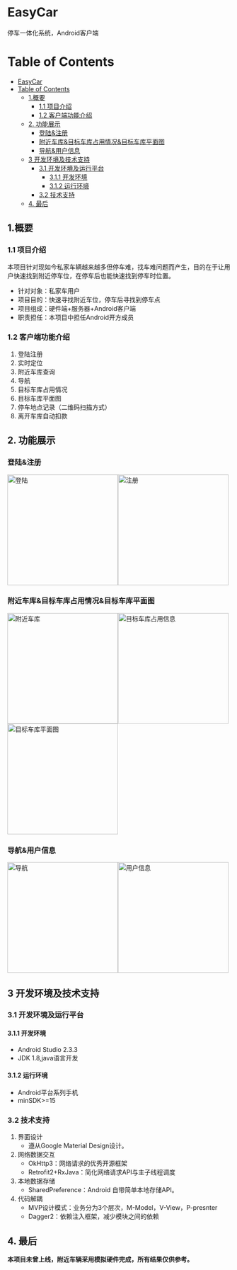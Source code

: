 # EasyCar

停车一体化系统，Android客户端

# Table of Contents

- [EasyCar](#easycar)
- [Table of Contents](#table-of-contents)
  - [1\.概要](#1%E6%A6%82%E8%A6%81)
    - [1\.1 项目介绍](#11-%E9%A1%B9%E7%9B%AE%E4%BB%8B%E7%BB%8D)
    - [1\.2 客户端功能介绍](#12-%E5%AE%A2%E6%88%B7%E7%AB%AF%E5%8A%9F%E8%83%BD%E4%BB%8B%E7%BB%8D)
  - [2\. 功能展示](#2-%E5%8A%9F%E8%83%BD%E5%B1%95%E7%A4%BA)
    - [登陆&amp;注册](#%E7%99%BB%E9%99%86%E6%B3%A8%E5%86%8C)
    - [附近车库&amp;目标车库占用情况&amp;目标车库平面图](#%E9%99%84%E8%BF%91%E8%BD%A6%E5%BA%93%E7%9B%AE%E6%A0%87%E8%BD%A6%E5%BA%93%E5%8D%A0%E7%94%A8%E6%83%85%E5%86%B5%E7%9B%AE%E6%A0%87%E8%BD%A6%E5%BA%93%E5%B9%B3%E9%9D%A2%E5%9B%BE)
    - [导航&amp;用户信息](#%E5%AF%BC%E8%88%AA%E7%94%A8%E6%88%B7%E4%BF%A1%E6%81%AF)
  - [3 开发环境及技术支持](#3-%E5%BC%80%E5%8F%91%E7%8E%AF%E5%A2%83%E5%8F%8A%E6%8A%80%E6%9C%AF%E6%94%AF%E6%8C%81)
    - [3\.1  开发环境及运行平台](#31--%E5%BC%80%E5%8F%91%E7%8E%AF%E5%A2%83%E5%8F%8A%E8%BF%90%E8%A1%8C%E5%B9%B3%E5%8F%B0)
      - [3\.1\.1 开发环境](#311-%E5%BC%80%E5%8F%91%E7%8E%AF%E5%A2%83)
      - [3\.1\.2 运行环境](#312-%E8%BF%90%E8%A1%8C%E7%8E%AF%E5%A2%83)
    - [3\.2 技术支持](#32-%E6%8A%80%E6%9C%AF%E6%94%AF%E6%8C%81)
  - [4\. 最后](#4-%E6%9C%80%E5%90%8E)

## 1.概要

### 1.1 项目介绍

本项目针对现如今私家车辆越来越多但停车难，找车难问题而产生，目的在于让用户快速找到附近停车位，在停车后也能快速找到停车时位置。

- 针对对象：私家车用户
- 项目目的：快速寻找附近车位，停车后寻找到停车点
- 项目组成：硬件端+服务器+Android客户端
- 职责担任：本项目中担任Android开方成员

### 1.2 客户端功能介绍

1. 登陆注册
2. 实时定位
3. 附近车库查询
4. 导航
5. 目标车库占用情况
6. 目标车库平面图
7. 停车地点记录（二维码扫描方式）
8. 离开车库自动扣款

## 2. 功能展示

### 登陆&注册

<img src="https://github.com/zhoujiahao123/EasyCar/blob/master/pic/%E7%99%BB%E9%99%86.jpg" title="登陆" width="250px" ><img src="https://github.com/zhoujiahao123/EasyCar/blob/master/pic/%E6%B3%A8%E5%86%8C.jpg" title="注册" width="250px" >

### 附近车库&目标车库占用情况&目标车库平面图

<img src="https://github.com/zhoujiahao123/EasyCar/blob/master/pic/%E9%99%84%E8%BF%91%E8%BD%A6%E5%BA%93.jpg" title="附近车库" width="250px" ><img src="https://github.com/zhoujiahao123/EasyCar/blob/master/pic/%E7%9B%AE%E6%A0%87%E8%BD%A6%E5%BA%93%E5%8D%A0%E7%94%A8%E6%83%85%E5%86%B5.jpg" title="目标车库占用信息" width="250px" ><img src="https://github.com/zhoujiahao123/EasyCar/blob/master/pic/%E7%9B%AE%E6%A0%87%E8%BD%A6%E5%BA%93%E5%B9%B3%E9%9D%A2%E5%88%86%E5%B8%83%E5%9B%BE.jpg" title="目标车库平面图" width="250px" >

### 导航&用户信息

<img src="https://github.com/zhoujiahao123/EasyCar/blob/master/pic/%E5%AF%BC%E8%88%AA.jpg" title="导航" width="250px" ><img src="https://github.com/zhoujiahao123/EasyCar/blob/master/pic/%E7%94%A8%E6%88%B7%E4%BF%A1%E6%81%AF.jpg" title="用户信息" width="250px" >

## 3 开发环境及技术支持

### 3.1  开发环境及运行平台

#### 3.1.1 开发环境

- Android Studio 2.3.3 
- JDK 1.8,java语言开发

#### 3.1.2 运行环境

- Android平台系列手机
- minSDK>=15

### 3.2 技术支持

1. 界面设计
   - 遵从Google Material Design设计。
2. 网络数据交互
   - OkHttp3：网络请求的优秀开源框架
   - Retrofit2+RxJava：简化网络请求API与主子线程调度
3. 本地数据存储
   - SharedPreference：Android 自带简单本地存储API。
4. 代码解耦
   - MVP设计模式：业务分为3个层次，M-Model，V-View，P-presnter
   - Dagger2：依赖注入框架，减少模块之间的依赖

## 4. 最后

**本项目未曾上线，附近车辆采用模拟硬件完成，所有结果仅供参考。**